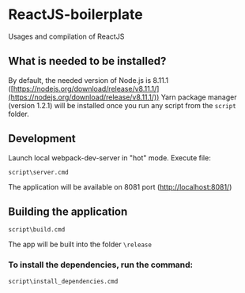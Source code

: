 # ReactJS-boilerplate
Usages and compilation of ReactJS

## What is needed to be installed?
By default, the needed version of Node.js is 8.11.1
([https://nodejs.org/download/release/v8.11.1/](https://nodejs.org/download/release/v8.11.1/))
Yarn package manager (version 1.2.1) will be installed once you run any script from the
`script` folder.

## Development
Launch local webpack-dev-server in "hot" mode. Execute file:

`script\server.cmd`

The application will be available on 8081 port ([http://localhost:8081/](http://localhost:8081/))

## Building the application
`script\build.cmd`

The app will be built into the folder `\release`

### To install the dependencies, run the command:

`script\install_dependencies.cmd`